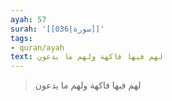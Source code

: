```yaml
---
ayah: 57
surah: '[[036|سورة]]'
tags:
- quran/ayah
text: لهم فيها فاكهة ولهم ما يدعون
---
```

> لهم فيها فاكهة ولهم ما يدعون
